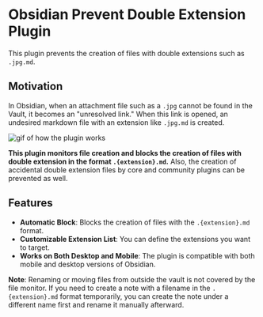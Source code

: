 # Obsidian Prevent Double Extension Plugin

This plugin prevents the creation of files with double extensions such as `.jpg.md`. 

## Motivation

In Obsidian, when an attachment file such as a `.jpg` cannot be found in the Vault, it becomes an "unresolved link." When this link is opened, an undesired markdown file with an extension like `.jpg.md` is created.

![gif of how the plugin works](https://i.gyazo.com/175ca223db9d8e703179d9d56e014e02.gif)

**This plugin monitors file creation and blocks the creation of files with double extension in the format `.{extension}.md`.**
Also, the creation of accidental double extension files by core and community plugins can be prevented as well.

## Features

- **Automatic Block**: Blocks the creation of files with the `.{extension}.md` format.
- **Customizable Extension List**: You can define the extensions you want to target.
- **Works on Both Desktop and Mobile**: The plugin is compatible with both mobile and desktop versions of Obsidian.

**Note**: Renaming or moving files from outside the vault is not covered by the file monitor. If you need to create a note with a filename in the `.{extension}.md` format temporarily, you can create the note under a different name first and rename it manually afterward.
